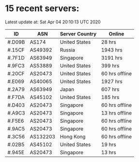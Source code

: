 # 15 recent servers:

Latest update at: Sat Apr 04 20:10:13 UTC 2020

| ID | ASN | Server Country | Online |
| -- | --- | -------------- | ------ |
| #.D09B | AS174 | United States | 28 hrs |
| #.15CF | AS49392 | Russia | 1943 hrs |
| #.7F1D | AS63949 | Singapore | 3191 hrs |
| #.9FC3 | AS53889 | United States | 399 hrs |
| #.20CF | AS20473 | United States | 60 hrs offline |
| #.E069 | AS40065 | United States | 1927 hrs |
| #.2A79 | AS63949 | Japan | 607 hrs |
| #.F7DA | AS45102 | United States | 185 hrs |
| #.D403 | AS20473 | Singapore | 60 hrs offline |
| #.A9C3 | AS20473 | Singapore | 13 hrs offline |
| #.F5E6 | AS20473 | Singapore | 60 hrs offline |
| #.9AC5 | AS20473 | Singapore | 60 hrs offline |
| #.3C56 | AS132203 | Hong Kong | 60 hrs offline |
| #.02B5 | AS45102 | United States | 19 hrs |
| #.945E | AS20473 | Singapore | 13 hrs |

